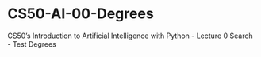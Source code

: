 # CS50-AI-00-Degrees
CS50’s Introduction to Artificial Intelligence with Python - Lecture 0 Search - Test Degrees
